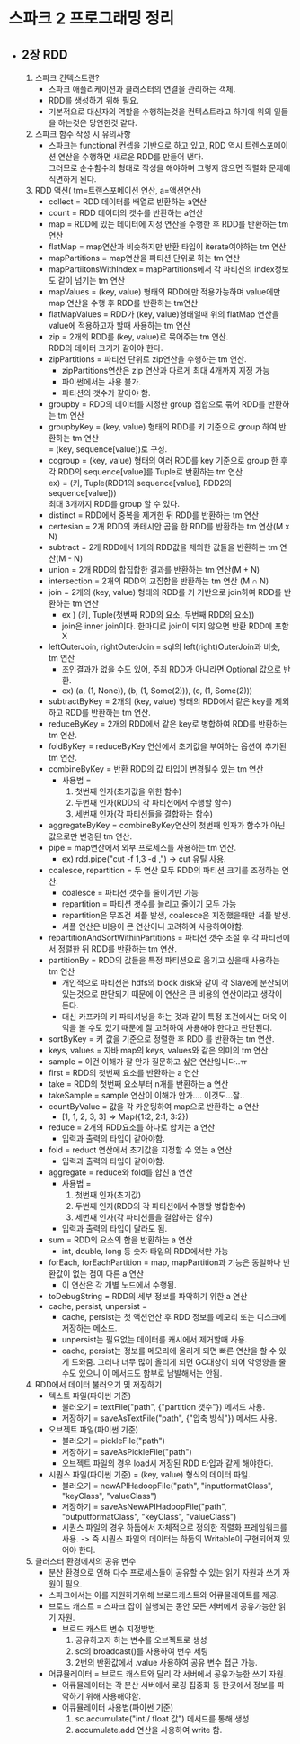 # 스파크 2 프로그래밍 정리

- ## 2장 RDD
    1. 스파크 컨텍스트란?
        - 스파크 애플리케이션과 클러스터의 연결을 관리하는 객체.
        - RDD를 생성하기 위해 필요.
        - 기본적으로 대신자의 역할을 수행하는것을 컨텍스트라고 하기에 위의 일들을 하는것은 당연한것 같다.
    2. 스파크 함수 작성 시 유의사항
        - 스파크는 functional 컨셉을 기반으로 하고 있고, RDD 역시 트렌스포메이션 연산을 수행하면 새로운 RDD를 만들어 낸다.<br>
        그러므로 순수함수의 형태로 작성을 해야하며 그렇지 않으면 직렬화 문제에 직면하게 된다.
    3. RDD 액션( tm=트랜스포메이션 연산, a=액션연산)
        - collect = RDD 데이터를 배열로 반환하는 a연산
        - count = RDD 데이터의 갯수를 반환하는 a연산
        - map = RDD에 있는 데이터에 지정 연산을 수행한 후 RDD를 반환하는 tm 연산
        - flatMap = map연산과 비슷하지만 반환 타입이 iterate여야하는 tm 연산
        - mapPartitions = map연산을 파티션 단위로 하는 tm 연산
        - mapPartiitonsWithIndex = mapPartitions에서 각 파티션의 index정보도 같이 넘기는 tm 연산
        - mapValues = (key, value) 형태의 RDD에만 적용가능하며 value에만 map 연산을 수행 후 RDD를 반환하는 tm연산
        - flatMapValues = RDD가 (key, value)형태일때 위의 flatMap 연산을 value에 적용하고자 할때 사용하는 tm 연산
        - zip = 2개의 RDD를 (key, value)로 묶어주는 tm 연산.<br>
        RDD의 데이터 크기가 같아야 한다.
        - zipPartitions = 파티션 단위로 zip연산을 수행하는 tm 연산.<br>
            - zipPartitions연산은 zip 연산과 다르게 최대 4개까지 지정 가능
            - 파이썬에서는 사용 불가.
            - 파티션의 갯수가 같아야 함.
        - groupby = RDD의 데이터를 지정한 group 집합으로 묶어 RDD를 반환하는 tm 연산
        - groupbyKey = (key, value) 형태의 RDD를 키 기준으로 group 하여 반환하는 tm 연산
        <br> =  (key, sequence[value])로 구성.
        - cogroup = (key, value) 형태의 여러 RDD를 key 기준으로 group 한 후 각 RDD의 sequence[value]를 Tuple로 반환하는 tm 연산
        <br> ex) = (키, Tuple(RDD1의 sequence[value], RDD2의 sequence[value]))
        <br> 최대 3개까지 RDD를 group 할 수 있다.
        - distinct = RDD에서 중복을 제거한 뒤 RDD를 반환하는 tm 연산
        - certesian = 2개 RDD의 카테시안 곱을 한 RDD를 반환하는 tm 연산(M x N)
        - subtract = 2개 RDD에서 1개의 RDD값을 제외한 값들을 반환하는 tm 연산(M - N)
        - union = 2개 RDD의 합집합한 결과를 반환하는 tm 연산(M + N)
        - intersection = 2개의 RDD의 교집합을 반환하는 tm 연산 (M ∩ N)
        - join = 2개의 (key, value) 형태의 RDD를 키 기반으로 join하여 RDD를 반환하는 tm 연산
            - ex ) (키, Tuple(첫번째 RDD의 요소, 두번째 RDD의 요소))
            - join은 inner join이다. 한마디로 join이 되지 않으면 반환 RDD에 포함 X
        - leftOuterJoin, rightOuterJoin = sql의 left(right)OuterJoin과 비슷, tm 연산
            - 조인결과가 없을 수도 있어, 주최 RDD가 아니라면 Optional 값으로 반환.
            - ex) (a, (1, None)), (b, (1, Some(2))), (c, (1, Some(2)))
        - subtractByKey = 2개의 (key, value) 형태의 RDD에서 같은 key를 제외하고 RDD를 반환하는 tm 연산.
        - reduceByKey = 2개의 RDD에서 같은 key로 병합하여 RDD를 반환하는 tm 연산.
        - foldByKey = reduceByKey 연산에서 초기값을 부여하는 옵션이 추가된 tm 연산.
        - combineByKey = 반환 RDD의 값 타입이 변경될수 있는 tm 연산
            - 사용법 = 
                1. 첫번째 인자(초기값을 위한 함수)
                2. 두번째 인자(RDD의 각 파티션에서 수행할 함수)
                3. 세번째 인자(각 파티션들을 결합하는 함수)
        - aggregateByKey = combineByKey연산의 첫번째 인자가 함수가 아닌 값으로만 변경된 tm 연산.
        - pipe = map연산에서 외부 프로세스를 사용하는 tm 연산.
            - ex) rdd.pipe("cut -f 1,3 -d ,") -> cut 유틸 사용.
        - coalesce, repartition = 두 연산 모두 RDD의 파티션 크기를 조정하는 연산.
            - coalesce = 파티션 갯수를 줄이기만 가능
            - repartition = 파티션 갯수를 늘리고 줄이기 모두 가능
            - repartition은 무조건 셔플 발생, coalesce은 지정했을때만 셔플 발생.
            - 셔플 연산은 비용이 큰 연산이니 고려하여 사용하여야함.
        - repartitionAndSortWithinPartitions = 파티션 갯수 조절 후 각 파티션에서 정렬한 뒤 RDD를 반환하는 tm 연산.
        - partitionBy = RDD의 값들을 특정 파티션으로 옮기고 싶을때 사용하는 tm 연산
            - 개인적으로 파티션은 hdfs의 block disk와 같이 각 Slave에 분산되어 있는것으로 판단되기 때문에 이 연산은 큰 비용의 연산이라고 생각이 든다.
            - 대신 카프카의 키 파티셔닝을 하는 것과 같이 특정 조건에서는 더욱 이익을 볼 수도 있기 때문에 잘 고려하여 사용해야 한다고 판단된다.
        - sortByKey = 키 값을 기준으로 정렬한 후 RDD 를 반환하는 tm 연산.
        - keys, values = 자바 map의 keys, values와 같은 의미의 tm 연산
        - sample = 이건 이해가 잘 안가 질문하고 싶은 연산입니다..ㅠ
        - first = RDD의 첫번째 요소를 반환하는 a 연산
        - take = RDD의 첫번째 요소부터 n개를 반환하는 a 연산
        - takeSample = sample 연산이 이해가 안가.... 이것도...잘..
        - countByValue = 값을 각 카운팅하여 map으로 반환하는 a 연산
            - [1, 1, 2, 3, 3] => Map({1:2, 2:1, 3:2})
        - reduce = 2개의 RDD요소를 하나로 합치는 a 연산
            - 입력과 출력의 타입이 같아야함.
        - fold = reduct 연산에서 초기값을 지정할 수 있는 a 연산
            - 입력과 출력의 타입이 같아야함.
        - aggregate = reduce와 fold를 합친 a 연산
            - 사용법 = 
                1. 첫번째 인자(초기값)
                2. 두번째 인자(RDD의 각 파티션에서 수행할 병합함수)
                3. 세번째 인자(각 파티션들을 결합하는 함수)
            - 입력과 출력의 타입이 달라도 됨.
        - sum = RDD의 요소의 합을 반환하는 a 연산
            - int, double, long 등 숫자 타입의 RDD에서만 가능
        - forEach, forEachPartition = map, mapPartition과 기능은 동일하나 반환값이 없는 점이 다른 a 연산
            - 이 연산은 각 개별 노드에서 수행됨.
        - toDebugString = RDD의 세부 정보를 파악하기 위한 a 연산
        - cache, persist, unpersist = 
            - cache, persist는 첫 액션연산 후 RDD 정보를 메모리 또는 디스크에 저장하는 메소드.
            - unpersist는 필요없는 데이터를 캐시에서 제거할때 사용.
            - cache, persist는 정보를 메모리에 올리게 되면 빠른 연산을 할 수 있게 도와줌. 그러나 너무 많이 올리게 되면 GC대상이 되어 악영향을 줄 수도 있으니 이 메서드도 함부로 남발해서는 안됨.
    4. RDD에서 데이터 불러오기 및 저장하기
        - 텍스트 파일(파이썬 기준)
            - 불러오기 = textFile("path", {"partition 갯수"}) 메서드 사용.
            - 저장하기 = saveAsTextFile("path", {"압축 방식"}) 메서드 사용.
        - 오브젝트 파일(파이썬 기준)
            - 불러오기 = pickleFile("path")
            - 저장하기 = saveAsPickleFile("path")
            - 오브젝트 파일의 경우 load시 저장된 RDD 타입과 같게 해야한다.
        - 시퀀스 파일(파이썬 기준) = (key, value) 형식의 데이터 파일.
            - 불러오기 = newAPIHadoopFile("path", "inputformatClass", "keyClass", "valueClass")
            - 저장하기 = saveAsNewAPIHadoopFile("path", "outputformatClass", "keyClass", "valueClass")
            - 시퀀스 파일의 경우 하둡에서 자체적으로 정의한 직렬화 프레임워크를 사용. -> 즉 시퀀스 파일의 데이터는 하둡의 Writable이 구현되어져 있어야 한다.
    5. 클러스터 환경에서의 공유 변수
        - 분산 환경으로 인해 다수 프로세스들이 공유할 수 있는 읽기 자원과 쓰기 자원이 필요.
        - 스파크에서는 이를 지원하기위해 브로드캐스트와 어큐물레이트를 제공.
        - 브로드 캐스트 = 스파크 잡이 실행되는 동안 모든 서버에서 공유가능한 읽기 자원.
            - 브로드 캐스트 변수 지정방법.
                1. 공유하고자 하는 변수를 오브젝트로 생성
                2. sc의 broadcast()를 사용하여 변수 세팅
                3. 2번의 반환값에서 .value 사용하여 공유 변수 접근 가능.
        - 어큐뮬레이터 = 브로드 캐스트와 달리 각 서버에서 공유가능한 쓰기 자원.
            - 어큐뮬레이터는 각 분산 서버에서 로깅 집중화 등 한곳에서 정보를 파악하기 위해 사용해야함.
            - 어큐뮬레이터 사용법(파이썬 기준)
                1. sc.accumulate("int / float 값") 메서드를 통해 생성
                2. accumulate.add 연산을 사용하여 write 함.